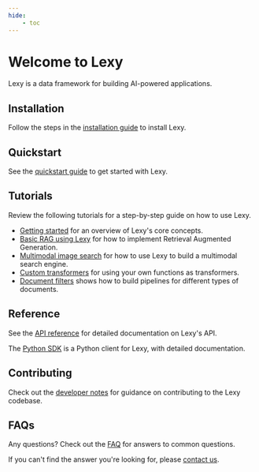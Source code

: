 ```yaml
---
hide:
    - toc
---
```


# Welcome to Lexy

Lexy is a data framework for building AI-powered applications.

## Installation

Follow the steps in the [installation guide](installation.md) to install Lexy.

## Quickstart

See the [quickstart guide](quickstart.md) to get started with Lexy.

## Tutorials

Review the following tutorials for a step-by-step guide on how to use Lexy.

- [Getting started](tutorials/index.md) for an overview of Lexy's core concepts.
- [Basic RAG using Lexy](tutorials/basic-rag.md) for how to implement Retrieval Augmented Generation.
- [Multimodal image search](tutorials/multimodal-image-search.md) for how to use Lexy to build a multimodal search engine.
- [Custom transformers](tutorials/custom-transformers.md) for using your own functions as transformers.
- [Document filters](tutorials/document-filters.md) shows how to build pipelines for different types of documents.

## Reference

See the [API reference](reference/rest-api/index.md) for detailed documentation on Lexy's API.

The [Python SDK](reference/lexy_py/client.md) is a Python client for Lexy, with detailed documentation.

## Contributing

Check out the [developer notes](contributing.md) for guidance on contributing to the Lexy codebase.

## FAQs

Any questions? Check out the [FAQ](faq.md) for answers to common questions.

If you can't find the answer you're looking for, please [contact us](mailto:hello@lexy.ai).

